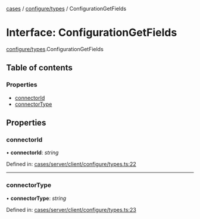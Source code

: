 [cases](../server_client_api.md) / [configure/types](../modules/configure_types.md) / ConfigurationGetFields

# Interface: ConfigurationGetFields

[configure/types](../modules/configure_types.md).ConfigurationGetFields

## Table of contents

### Properties

- [connectorId](configure_types.configurationgetfields.md#connectorid)
- [connectorType](configure_types.configurationgetfields.md#connectortype)

## Properties

### connectorId

• **connectorId**: *string*

Defined in: [cases/server/client/configure/types.ts:22](https://github.com/jonathan-buttner/kibana/blob/7a61a8b912c/x-pack/plugins/cases/server/client/configure/types.ts#L22)

___

### connectorType

• **connectorType**: *string*

Defined in: [cases/server/client/configure/types.ts:23](https://github.com/jonathan-buttner/kibana/blob/7a61a8b912c/x-pack/plugins/cases/server/client/configure/types.ts#L23)
